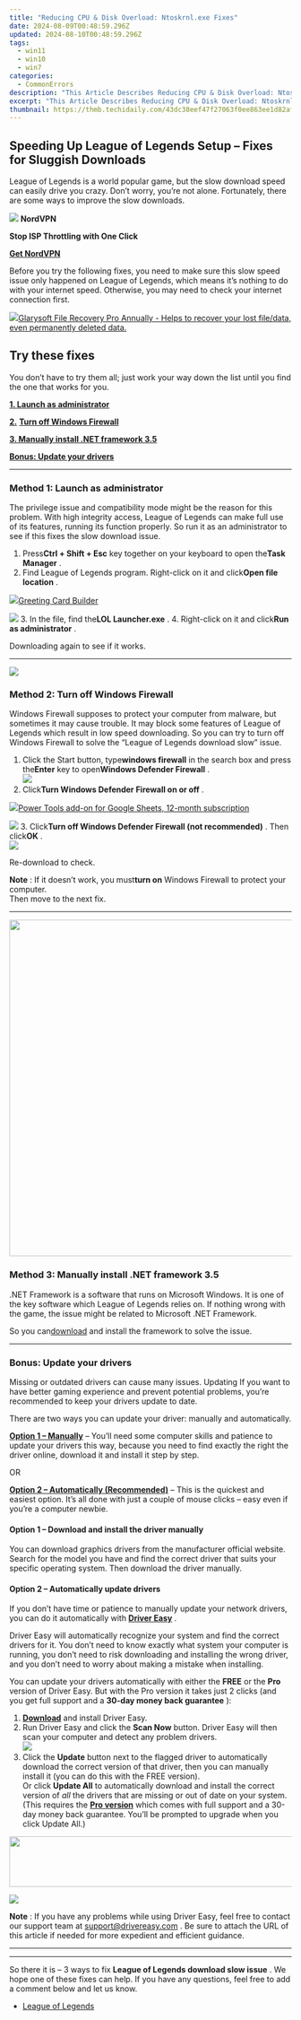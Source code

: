 ```yaml
---
title: "Reducing CPU & Disk Overload: Ntoskrnl.exe Fixes"
date: 2024-08-09T00:48:59.296Z
updated: 2024-08-10T00:48:59.296Z
tags:
  - win11
  - win10
  - win7
categories:
  - CommonErrors
description: "This Article Describes Reducing CPU & Disk Overload: Ntoskrnl.exe Fixes"
excerpt: "This Article Describes Reducing CPU & Disk Overload: Ntoskrnl.exe Fixes"
thumbnail: https://thmb.techidaily.com/43dc38eef47f27063f0ee863ee1d82afec185562726cc3d8ded22c5ffb968132.jpg
---
```


## Speeding Up League of Legends Setup – Fixes for Sluggish Downloads

League of Legends is a world popular game, but the slow download speed can easily drive you crazy. Don’t worry, you’re not alone. Fortunately, there are some ways to improve the slow downloads.

![](https://images.drivereasy.com/wp-content/uploads/2019/09/nordvpn-icon.png) **NordVPN**

**Stop ISP Throttling with One Click**

[**Get NordVPN**](https://r.brandreward.com?key=3882aba4cadd4473e0195097fdf20855&url=https://www.nordvpn.com&id=drivereasyen103640abanner)

 Before you try the following fixes, you need to make sure this slow speed issue only happened on League of Legends, which means it’s nothing to do with your internet speed. Otherwise, you may need to check your internet connection first.

<!-- affiliate ads begin -->
<a href="https://order.glarysoft.com/order/checkout.php?PRODS=35504869&QTY=1&AFFILIATE=108875&CART=1"><img src="https://secure.avangate.com/images/merchant/6734fa703f6633ab896eecbdfad8953a/products/1_FR-200-1.png" border="0">Glarysoft File Recovery Pro Annually -  Helps to recover your lost file/data, even permanently deleted data. 
</a>
<!-- affiliate ads end -->
## Try these fixes

 You don’t have to try them all; just work your way down the list until you find the one that works for you.

**[1. Launch as administrator](https://tools.techidaily.com/drivereasy/download/)**

**[2.](https://tools.techidaily.com/drivereasy/download/)** [**Turn off Windows Firewall**](https://tools.techidaily.com/drivereasy/download/)

**[3. Manually install .NET framework 3.5](https://tools.techidaily.com/drivereasy/download/)**

**[Bonus: Update your drivers](https://tools.techidaily.com/drivereasy/download/)**

---

### Method 1: Launch as administrator

 The privilege issue and compatibility mode might be the reason for this problem. With high integrity access, League of Legends can make full use of its features, running its function properly. So run it as an administrator to see if this fixes the slow download issue.

1. Press**Ctrl + Shift + Esc** key together on your keyboard to open the**Task Manager** .
2. Find League of Legends program. Right-click on it and click**Open file location** .  
<!-- affiliate ads begin -->
<a href="https://secure.2checkout.com/order/checkout.php?PRODS=2067133&QTY=1&AFFILIATE=108875&CART=1"><img src="https://www.pearlmountainsoft.com/n_img/product/gcb/banScrn.jpg" border="0">Greeting Card Builder</a>
<!-- affiliate ads end -->
![](https://images.drivereasy.com/wp-content/uploads/2019/10/file.jpg)
3. In the file, find the**LOL Launcher.exe** .
4. Right-click on it and click**Run as administrator** .

Downloading again to see if it works.

---

<!-- affiliate ads begin -->
<a href="https://secure.2checkout.com/order/checkout.php?PRODS=4615471&QTY=1&AFFILIATE=108875&CART=1"><img src="https://images.wondershare.com/affiliate-image/affiliate_banners_en/max_782x90.png" border="0"></a>
<!-- affiliate ads end -->
### Method 2: Turn off Windows Firewall

 Windows Firewall supposes to protect your computer from malware, but sometimes it may cause trouble. It may block some features of League of Legends which result in low speed downloading. So you can try to turn off Windows Firewall to solve the “League of Legends download slow” issue.

1. Click the Start button, type**windows firewall** in the search box and press the**Enter** key to open**Windows Defender Firewall** .  
![](https://images.drivereasy.com/wp-content/uploads/2019/10/windows.jpg)
2. Click**Turn Windows Defender Firewall on or off** .  
<!-- affiliate ads begin -->
<a href="https://secure.2checkout.com/order/checkout.php?PRODS=4721564&QTY=1&AFFILIATE=108875&CART=1"><img src="https://secure.avangate.com/images/merchant/c14a8df1e1b4d5297e9cb30cb34d5a00/products/copy_power-tools-48.png" border="0">Power Tools add-on for Google Sheets, 12-month subscription</a>
<!-- affiliate ads end -->
![](https://images.drivereasy.com/wp-content/uploads/2019/10/firewall.jpg)
3. Click**Turn off Windows Defender Firewall (not recommended)** . Then click**OK** .  
![](https://images.drivereasy.com/wp-content/uploads/2019/10/turn-off.jpg)

Re-download to check.

**Note** : If it doesn’t work, you must**turn on** Windows Firewall to protect your computer.  
 Then move to the next fix.

---

<!-- affiliate ads begin -->
<a href="https://appsumo.8odi.net/c/5597632/2068407/7443" target="_top" id="2068407"><img src="//a.impactradius-go.com/display-ad/7443-2068407" border="0" alt="" width="1200" height="600"/></a><img height="0" width="0" src="https://appsumo.8odi.net/i/5597632/2068407/7443" style="position:absolute;visibility:hidden;" border="0" />
<!-- affiliate ads end -->
### Method 3: Manually install .NET framework 3.5

 .NET Framework is a software that runs on Microsoft Windows. It is one of the key software which League of Legends relies on. If nothing wrong with the game, the issue might be related to Microsoft .NET Framework.

 So you can[download](https://www.microsoft.com/en-sg/download/details.aspx?id=21) and install the framework to solve the issue.

---

### Bonus: Update your drivers

 Missing or outdated drivers can cause many issues. Updating If you want to have better gaming experience and prevent potential problems, you’re recommended to keep your drivers update to date.

 There are two ways you can update your driver: manually and automatically.

**[Option 1 – Manually](https://tools.techidaily.com/drivereasy/download/)**  – You’ll need some computer skills and patience to update your drivers this way, because you need to find exactly the right the driver online, download it and install it step by step.

OR

**[Option 2 – Automatically (Recommended)](https://www.drivereasy.com/knowledge/fixed-league-of-legends-download-slow-issue/#op2)**  – This is the quickest and easiest option. It’s all done with just a couple of mouse clicks – easy even if you’re a computer newbie.

#### **Option 1 –** **Download and install the driver manually**

 You can download graphics drivers from the manufacturer official website. Search for the model you have and find the correct driver that suits your specific operating system. Then download the driver manually.

#### **Option 2 – Automatically update drivers**

 If you don’t have time or patience to manually update your network drivers, you can do it automatically with **[Driver Easy](https://tools.techidaily.com/drivereasy/download/)**  .

 Driver Easy will automatically recognize your system and find the correct drivers for it. You don’t need to know exactly what system your computer is running, you don’t need to risk downloading and installing the wrong driver, and you don’t need to worry about making a mistake when installing.

 You can update your drivers automatically with either the **FREE** or the **Pro** version of Driver Easy. But with the Pro version it takes just 2 clicks (and you get full support and a **30-day money back guarantee** ):

1. **[Download](https://tools.techidaily.com/drivereasy/download/)**  and install Driver Easy.
2. Run Driver Easy and click the **Scan Now** button. Driver Easy will then scan your computer and detect any problem drivers.  
![](https://images.drivereasy.com/wp-content/uploads/2019/10/12.jpg)
3. Click the **Update**  button next to the flagged driver to automatically download the correct version of that driver, then you can manually install it (you can do this with the FREE version).  
 Or click **Update All** to automatically download and install the correct version of _all_ the drivers that are missing or out of date on your system. (This requires the **[Pro version](https://tools.techidaily.com/drivereasy/download/)**  which comes with full support and a 30-day money back guarantee. You’ll be prompted to upgrade when you click Update All.)  
<!-- affiliate ads begin -->
<a href="https://laganoo.pxf.io/c/5597632/1657399/16446" target="_top" id="1657399"><img src="//a.impactradius-go.com/display-ad/16446-1657399" border="0" alt="" width="728" height="90"/></a><img height="0" width="0" src="https://imp.pxf.io/i/5597632/1657399/16446" style="position:absolute;visibility:hidden;" border="0" />
<!-- affiliate ads end -->
![](https://images.drivereasy.com/wp-content/uploads/2019/10/network.jpg)

**Note** : If you have any problems while using Driver Easy, feel free to contact our support team at [support@drivereasy.com](https://tools.techidaily.com/drivereasy/download/) .
 Be sure to attach the URL of this article if needed for more expedient and efficient guidance.

---

---

 So there it is – 3 ways to fix **League of Legends download slow issue** . We hope one of these fixes can help. If you have any questions, feel free to add a comment below and let us know.

* [League of Legends](https://tools.techidaily.com/drivereasy/download/)

<ins class="adsbygoogle"
     style="display:block"
     data-ad-format="autorelaxed"
     data-ad-client="ca-pub-7571918770474297"
     data-ad-slot="1223367746"></ins>



<ins class="adsbygoogle"
     style="display:block"
     data-ad-client="ca-pub-7571918770474297"
     data-ad-slot="8358498916"
     data-ad-format="auto"
     data-full-width-responsive="true"></ins>
